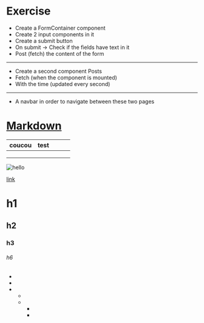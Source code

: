 # Exercise 

* Create a FormContainer component 
* Create 2 input components in it 
* Create a submit button 
* On submit -> Check if the fields have text in it 
* Post (fetch) the content of the form 

--- 

* Create a second component Posts 
* Fetch (when the component is mounted) 
* With the time (updated every second)

---

* A navbar in order to navigate between these two pages 




# [Markdown](https://github.com/adam-p/markdown-here/wiki/Markdown-Cheatsheet)

| coucou | test |   |   |   |
|--------|------|---|---|---|
|        |      |   |   |   |
|        |      |   |   |   |
|        |      |   |   |   |


![hello](https://media.giphy.com/media/lcySndwSDLxC4eOU86/giphy.gif)

[link](http://wildcodeschool.com)

# h1 
## h2 
### h3 
###### h6

*
* 
* 
    *
    *
        *
        *
